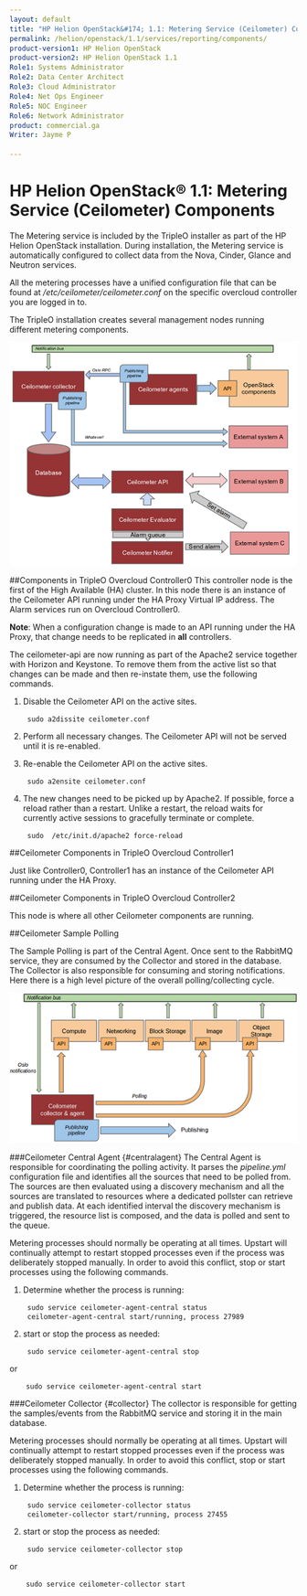 ```yaml
---
layout: default
title: "HP Helion OpenStack&#174; 1.1: Metering Service (Ceilometer) Components"
permalink: /helion/openstack/1.1/services/reporting/components/
product-version1: HP Helion OpenStack
product-version2: HP Helion OpenStack 1.1
Role1: Systems Administrator 
Role2: Data Center Architect 
Role3: Cloud Administrator 
Role4: Net Ops Engineer 
Role5: NOC Engineer 
Role6: Network Administrator
product: commercial.ga
Writer: Jayme P

---
```

<!--PUBLISHED-->

<script>

function PageRefresh {
onLoad="window.refresh"
}

PageRefresh();
</script>
# HP Helion OpenStack&#174; 1.1: Metering Service (Ceilometer) Components

The Metering service is included by the TripleO installer as part of the HP Helion OpenStack installation. During installation, the Metering service is automatically configured to collect data from the Nova, Cinder, Glance and Neutron services. 

All the metering processes have a unified configuration file that can be found at */etc/ceilometer/ceilometer.conf* on the specific overcloud controller you are logged in to.

The TripleO installation creates several management nodes running different metering components.

<img src="media/ceil_overallarchi.png"/>

##Components in TripleO Overcloud Controller0
This controller node is the first of the High Available (HA) cluster. In this node there is an instance of the Ceilometer API running under the HA Proxy Virtual IP address. The Alarm services run on Overcloud Controller0.

**Note**: When a configuration change is made to an API running under the HA Proxy, that change needs to be replicated in **all** controllers.

The ceilometer-api are now running as part of the Apache2 service together with Horizon and Keystone. To remove them from the active list so that changes can be made and then re-instate them, use the following commands.

1. Disable the Ceilometer API on the active sites.
 
		sudo a2dissite ceilometer.conf
 
3. Perform all necessary changes. The Ceilometer API will not be served until it is re-enabled.
4. Re-enable the Ceilometer API on the active sites.
 
		sudo a2ensite ceilometer.conf
 
6. The new changes need to be picked up by Apache2. If possible, force a reload rather than a restart. Unlike a restart, the reload waits for currently active sessions to gracefully terminate or complete.
 
		sudo  /etc/init.d/apache2 force-reload
 
##Ceilometer Components in TripleO Overcloud Controller1

Just like Controller0, Controller1 has an instance of the Ceilometer API running under the HA Proxy.

##Ceilometer Components in TripleO Overcloud Controller2

This node is where all other Ceilometer components are running.

##Ceilometer Sample Polling

The Sample Polling is part of the Central Agent. Once sent to the RabbitMQ service, they are consumed by the Collector and stored in the database. The Collector is also responsible for consuming and storing notifications. Here there is a high level picture of the overall polling/collecting cycle.

<img src="media/ceil_collectorandagents.png"/>

###Ceilometer Central Agent {#centralagent}
The Central Agent is responsible for coordinating the polling activity. It parses the *pipeline.yml* configuration file and identifies all the sources that need to be polled from. The sources are then evaluated using a discovery mechanism and all the sources are translated to resources where a dedicated pollster can retrieve and publish data. At each identified interval the discovery mechanism is triggered, the resource list is composed, and the data is polled and sent to the queue.

Metering processes should normally be operating at all times. Upstart will continually attempt to restart stopped processes even if the process was deliberately stopped manually. In order to avoid this conflict, stop or start processes using the following commands.

1. Determine whether the process is running:
 
		sudo service ceilometer-agent-central status 
		ceilometer-agent-central start/running, process 27989


4. start or stop the process as needed:
 
		sudo service ceilometer-agent-central stop
or

		sudo service ceilometer-agent-central start

###Ceilometer Collector {#collector}
The collector is responsible for getting the samples/events from the RabbitMQ service and storing it in the main database.

Metering processes should normally be operating at all times. Upstart will continually attempt to restart stopped processes even if the process was deliberately stopped manually. In order to avoid this conflict, stop or start processes using the following commands.

1. Determine whether the process is running:
 
		sudo service ceilometer-collector status 
		ceilometer-collector start/running, process 27455


4. start or stop the process as needed:
 
		sudo service ceilometer-collector stop
or

		sudo service ceilometer-collector start
